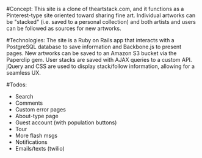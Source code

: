 #Concept:
This site is a clone of theartstack.com, and it functions as a Pinterest-type site oriented toward sharing fine art.  Individual artworks can be "stacked" (i.e. saved to a personal collection) and both artists and users can be followed as sources for new artworks.

#Technologies:
The site is a Ruby on Rails app that interacts with a PostgreSQL database to save information and Backbone.js to present pages.  New artworks can be saved to an Amazon S3 bucket via the Paperclip gem.  User stacks are saved with AJAX queries to a custom API.  jQuery and CSS are used to display stack/follow information, allowing for a seamless UX.

#Todos:
- Search
- Comments
- Custom error pages
- About-type page
- Guest account (with population buttons)
- Tour
- More flash msgs
- Notifications
- Emails/texts (twilio)
